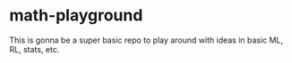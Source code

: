 # math-playground
 This is gonna be a super basic repo to play around with ideas in basic ML, RL, stats, etc.
